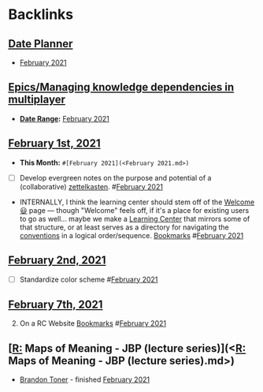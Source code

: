 
# Backlinks
## [Date Planner](<Date Planner.md>)
- [February 2021](<February 2021.md>)

## [Epics/Managing knowledge dependencies in multiplayer](<Epics/Managing knowledge dependencies in multiplayer.md>)
- **[Date Range](<Date Range.md>):** [February 2021](<February 2021.md>)

## [February 1st, 2021](<February 1st, 2021.md>)
- **This Month:** `#[February 2021](<February 2021.md>)`

- [ ] Develop evergreen notes on the purpose and potential of a (collaborative) [zettelkasten](<zettelkasten.md>). #[February 2021](<February 2021.md>)

- INTERNALLY, I think the learning center should stem off of the [Welcome 😃](<Welcome 😃.md>) page — though "Welcome" feels off, if it's a place for existing users to go as well... maybe we make a [Learning Center](<Learning Center.md>) that mirrors some of that structure, or at least serves as a directory for navigating the [conventions](<conventions.md>) in a logical order/sequence. [Bookmarks](<Bookmarks.md>) #[February 2021](<February 2021.md>)

## [February 2nd, 2021](<February 2nd, 2021.md>)
- [ ] Standardize color scheme #[February 2021](<February 2021.md>)

## [February 7th, 2021](<February 7th, 2021.md>)
2. On a RC Website [Bookmarks](<Bookmarks.md>) #[February 2021](<February 2021.md>)

## [[R:](<[R:.md>) Maps of Meaning - JBP (lecture series)](<[R:](<R:.md>) Maps of Meaning - JBP (lecture series).md>)
- [Brandon Toner](<Brandon Toner.md>) - finished [February 2021](<February 2021.md>)

